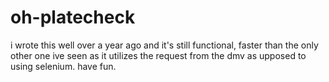# oh-platecheck
i wrote this well over a year ago and it's still functional, faster than the only other one ive seen as it utilizes the request from the dmv as upposed to using selenium. have fun.
